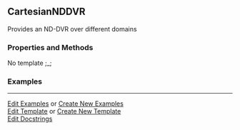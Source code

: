 ## <a id="Psience.DVR.DirectProduct.CartesianNDDVR">CartesianNDDVR</a>
Provides an ND-DVR over different domains

### Properties and Methods
No template ;_;

### Examples


___

[Edit Examples](https://github.com/McCoyGroup/Psience/edit/gh-pages/ci/examples/ci/docs/Psience/DVR/DirectProduct/CartesianNDDVR.md) or 
[Create New Examples](https://github.com/McCoyGroup/Psience/new/gh-pages/?filename=ci/examples/ci/docs/Psience/DVR/DirectProduct/CartesianNDDVR.md) <br/>
[Edit Template](https://github.com/McCoyGroup/Psience/edit/gh-pages/ci/docs/ci/docs/Psience/DVR/DirectProduct/CartesianNDDVR.md) or 
[Create New Template](https://github.com/McCoyGroup/Psience/new/gh-pages/?filename=ci/docs/templates/ci/docs/Psience/DVR/DirectProduct/CartesianNDDVR.md) <br/>
[Edit Docstrings](https://github.com/McCoyGroup/Psience/edit/edit/DVR/DirectProduct.py?message=Update%20Docs)